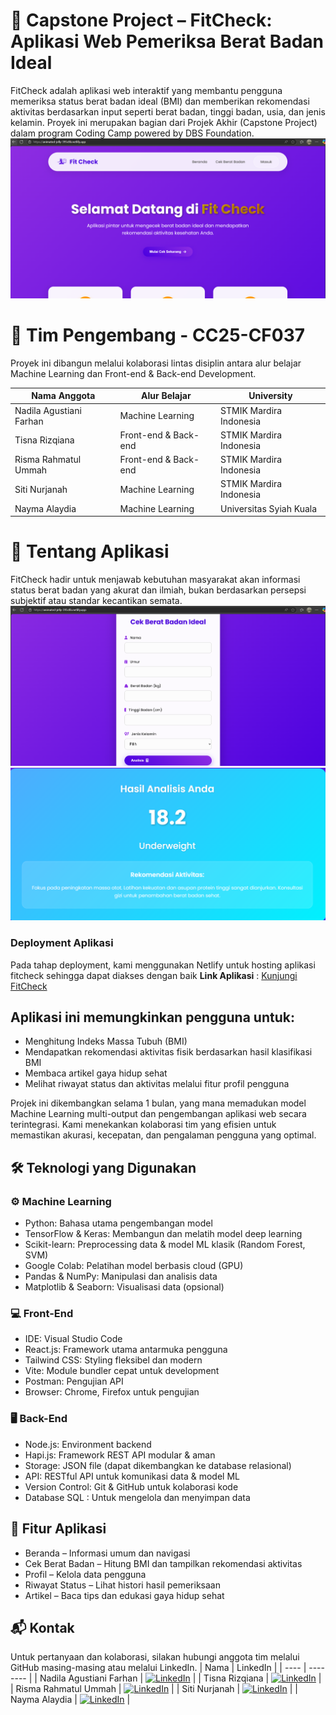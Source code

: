 # 📌 Capstone Project – FitCheck: Aplikasi Web Pemeriksa Berat Badan Ideal

FitCheck adalah aplikasi web interaktif yang membantu pengguna memeriksa status berat badan ideal (BMI) dan memberikan rekomendasi aktivitas berdasarkan input seperti berat badan, tinggi badan, usia, dan jenis kelamin. Proyek ini merupakan bagian dari Projek Akhir (Capstone Project) dalam program Coding Camp powered by DBS Foundation.
![beranda](img/beranda.png)

# 👥 Tim Pengembang - CC25-CF037

Proyek ini dibangun melalui kolaborasi lintas disiplin antara alur belajar Machine Learning dan Front-end & Back-end Development.

|       Nama Anggota       |    Alur Belajar      |       University        |
| ------------------------ | -------------------- | ----------------------- |
| Nadila Agustiani Farhan  | Machine Learning     | STMIK Mardira Indonesia |
| Tisna Rizqiana           | Front-end & Back-end | STMIK Mardira Indonesia |
| Risma Rahmatul Ummah     | Front-end & Back-end | STMIK Mardira Indonesia |
| Siti Nurjanah            | Machine Learning     | STMIK Mardira Indonesia |
| Nayma Alaydia            | Machine Learning     | Universitas Syiah Kuala |

# 🧠 Tentang Aplikasi
FitCheck hadir untuk menjawab kebutuhan masyarakat akan informasi status berat badan yang akurat dan ilmiah, bukan berdasarkan persepsi subjektif atau standar kecantikan semata.
![Gambar](img/prediksi.png) ![gambar](img/hasil.png)

### Deployment Aplikasi
Pada tahap deployment, kami menggunakan Netlify untuk hosting aplikasi fitcheck sehingga dapat diakses dengan baik
**Link Aplikasi** : [Kunjungi FitCheck](https://animated-jelly-395c8b.netlify.app/)

## Aplikasi ini memungkinkan pengguna untuk:
- Menghitung Indeks Massa Tubuh (BMI)
- Mendapatkan rekomendasi aktivitas fisik berdasarkan hasil klasifikasi BMI
- Membaca artikel gaya hidup sehat
- Melihat riwayat status dan aktivitas melalui fitur profil pengguna
  
Projek ini dikembangkan selama 1 bulan, yang mana memadukan model Machine Learning multi-output dan pengembangan aplikasi web secara terintegrasi. Kami menekankan kolaborasi tim yang efisien untuk memastikan akurasi, kecepatan, dan pengalaman pengguna yang optimal.

## 🛠️ Teknologi yang Digunakan
### ⚙️ Machine Learning
- Python: Bahasa utama pengembangan model
- TensorFlow & Keras: Membangun dan melatih model deep learning
- Scikit-learn: Preprocessing data & model ML klasik (Random Forest, SVM)
- Google Colab: Pelatihan model berbasis cloud (GPU)
- Pandas & NumPy: Manipulasi dan analisis data
- Matplotlib & Seaborn: Visualisasi data (opsional)

### 💻 Front-End
- IDE: Visual Studio Code
- React.js: Framework utama antarmuka pengguna
- Tailwind CSS: Styling fleksibel dan modern
- Vite: Module bundler cepat untuk development
- Postman: Pengujian API
- Browser: Chrome, Firefox untuk pengujian

### 🖥️ Back-End
- Node.js: Environment backend
- Hapi.js: Framework REST API modular & aman
- Storage: JSON file (dapat dikembangkan ke database relasional)
- API: RESTful API untuk komunikasi data & model ML
- Version Control: Git & GitHub untuk kolaborasi kode
- Database SQL : Untuk mengelola dan menyimpan data

## 🌟 Fitur Aplikasi
- Beranda – Informasi umum dan navigasi
- Cek Berat Badan – Hitung BMI dan tampilkan rekomendasi aktivitas
- Profil – Kelola data pengguna
- Riwayat Status – Lihat histori hasil pemeriksaan
- Artikel – Baca tips dan edukasi gaya hidup sehat

## 📬 Kontak
Untuk pertanyaan dan kolaborasi, silakan hubungi anggota tim melalui GitHub masing-masing atau melalui LinkedIn.
| Nama | LinkedIn |
| ---- | -------- |
| Nadila Agustiani Farhan | [![LinkedIn](https://img.shields.io/badge/LinkedIn-%230077B5.svg?logo=linkedin&logoColor=white)](https://www.linkedin.com/in/nadila-agustiani-farhan-4888612aa/) |
| Tisna Rizqiana | [![LinkedIn](https://img.shields.io/badge/LinkedIn-%230077B5.svg?logo=linkedin&logoColor=white)](https://www.linkedin.com/in/tisna-rizqiana-97828b2b4/) |
| Risma Rahmatul Ummah | [![LinkedIn](https://img.shields.io/badge/LinkedIn-%230077B5.svg?logo=linkedin&logoColor=white)](https://www.linkedin.com/in/risma-rahmatul-ummah-885a4030b/) |
| Siti Nurjanah | [![LinkedIn](https://img.shields.io/badge/LinkedIn-%230077B5.svg?logo=linkedin&logoColor=white)](https://www.linkedin.com/in/siti-nurjanah-82a66030b/) |
| Nayma Alaydia | [![LinkedIn](https://img.shields.io/badge/LinkedIn-%230077B5.svg?logo=linkedin&logoColor=white)](https://www.linkedin.com/in/nayma-alaydia-402283343/) | 

